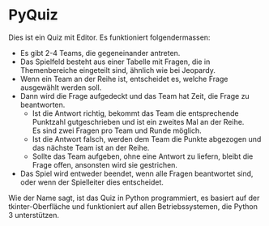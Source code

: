 # PyQuiz
Dies ist ein Quiz mit Editor. Es funktioniert folgendermassen:<br/>
- Es gibt 2-4 Teams, die gegeneinander antreten.
- Das Spielfeld besteht aus einer Tabelle mit Fragen, die in Themenbereiche eingeteilt sind, ähnlich wie bei Jeopardy.
- Wenn ein Team an der Reihe ist, entscheidet es, welche Frage ausgewählt werden soll.
- Dann wird die Frage aufgedeckt und das Team hat Zeit, die Frage zu beantworten.
  - Ist die Antwort richtig, bekommt das Team die entsprechende Punktzahl gutgeschrieben und ist ein zweites Mal an der Reihe.<br/>
    Es sind zwei Fragen pro Team und Runde möglich.
  - Ist die Antwort falsch, werden dem Team die Punkte abgezogen und das nächste Team ist an der Reihe.
  - Sollte das Team aufgeben, ohne eine Antwort zu liefern, bleibt die Frage offen, ansonsten wird sie gestrichen.
- Das Spiel wird entweder beendet, wenn alle Fragen beantwortet sind, oder wenn der Spielleiter dies entscheidet.

Wie der Name sagt, ist das Quiz in Python programmiert, es basiert auf der tkinter-Oberfläche und funktioniert auf allen Betriebssystemen, die Python 3 unterstützen.

